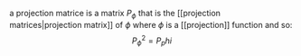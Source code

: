 a projection matrice is a matrix $P_\phi$ that is the [[projection matrices|projection matrix]] of $\phi$ where $\phi$ is a [[projection]] function and so:
$$
P_\phi^2 = P_phi
$$ 